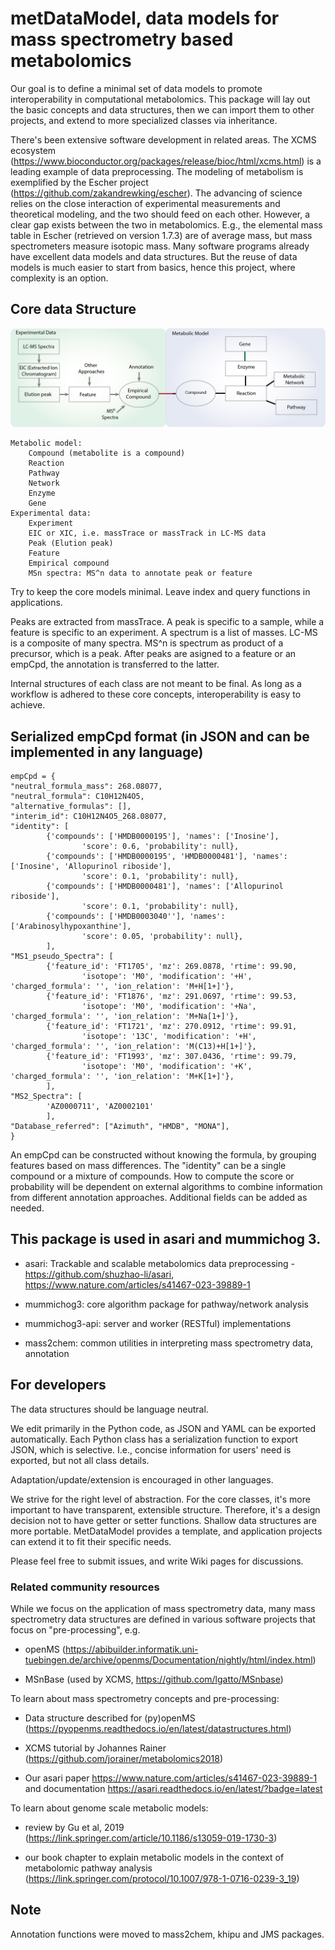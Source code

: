 # metDataModel, data models for mass spectrometry based metabolomics

Our goal is to define a minimal set of data models to promote interoperability in computational metabolomics.
This package will lay out the basic concepts and data structures, then we can import them to other projects, and extend to more specialized classes via inheritance. 

There's been extensive software development in related areas. 
The XCMS ecosystem (https://www.bioconductor.org/packages/release/bioc/html/xcms.html) is a leading example of data preprocessing.
The modeling of metabolism is exemplified by the Escher project (https://github.com/zakandrewking/escher).
The advancing of science relies on the close interaction of experimental measurements and theoretical modeling, and the two should feed on each other. However, a clear gap exists between the two in metabolomics. E.g., the elemental mass table in Escher (retrieved on version 1.7.3) are of average mass, but mass spectrometers measure isotopic mass. 
Many software programs already have excellent data models and data structures. But the reuse of data models is much easier to start from basics, hence this project, where complexity is an option.


## Core data Structure

![Core data Structure](docs/datastru.png)

    Metabolic model:
        Compound (metabolite is a compound)
        Reaction
        Pathway
        Network
        Enzyme
        Gene
    Experimental data:
        Experiment
        EIC or XIC, i.e. massTrace or massTrack in LC-MS data
        Peak (Elution peak)
        Feature
        Empirical compound
        MSn spectra: MS^n data to annotate peak or feature

Try to keep the core models minimal. 
Leave index and query functions in applications.

Peaks are extracted from massTrace. A peak is specific to a sample, while a feature is specific to an experiment. 
A spectrum is a list of masses.
LC-MS is a composite of many spectra. MS^n is spectrum as product of a precursor, which is a peak.
After peaks are asigned to a feature or an empCpd, the annotation is transferred to the latter.

Internal structures of each class are not meant to be final. 
As long as a workflow is adhered to these core concepts, interoperability is easy to achieve.

## Serialized empCpd format (in JSON and can be implemented in any language)
 
    empCpd = {
    "neutral_formula_mass": 268.08077, 
    "neutral_formula": C10H12N4O5,
    "alternative_formulas": [],
    "interim_id": C10H12N4O5_268.08077,
    "identity": [
            {'compounds': ['HMDB0000195'], 'names': ['Inosine'], 
                    'score': 0.6, 'probability': null},
            {'compounds': ['HMDB0000195', 'HMDB0000481'], 'names': ['Inosine', 'Allopurinol riboside'], 
                    'score': 0.1, 'probability': null},
            {'compounds': ['HMDB0000481'], 'names': ['Allopurinol riboside'], 
                    'score': 0.1, 'probability': null},
            {'compounds': ['HMDB0003040''], 'names': ['Arabinosylhypoxanthine'], 
                    'score': 0.05, 'probability': null},
            ],
    "MS1_pseudo_Spectra": [
            {'feature_id': 'FT1705', 'mz': 269.0878, 'rtime': 99.90, 
                    'isotope': 'M0', 'modification': '+H', 'charged_formula': '', 'ion_relation': 'M+H[1+]'},
            {'feature_id': 'FT1876', 'mz': 291.0697, 'rtime': 99.53, 
                    'isotope': 'M0', 'modification': '+Na', 'charged_formula': '', 'ion_relation': 'M+Na[1+]'},
            {'feature_id': 'FT1721', 'mz': 270.0912, 'rtime': 99.91, 
                    'isotope': '13C', 'modification': '+H', 'charged_formula': '', 'ion_relation': 'M(C13)+H[1+]'},
            {'feature_id': 'FT1993', 'mz': 307.0436, 'rtime': 99.79, 
                    'isotope': 'M0', 'modification': '+K', 'charged_formula': '', 'ion_relation': 'M+K[1+]'},
            ],
    "MS2_Spectra": [
            'AZ0000711', 'AZ0002101'
            ],
    "Database_referred": ["Azimuth", "HMDB", "MONA"],
    }

An empCpd can be constructed without knowing the formula, by grouping features based on mass differences.
The "identity" can be a single compound or a mixture of compounds. 
How to compute the score or probability will be dependent on external algorithms to combine information from different annotation approaches.
Additional fields can be added as needed.


## This package is used in asari and mummichog 3.

* asari: Trackable and scalable metabolomics data preprocessing - https://github.com/shuzhao-li/asari, https://www.nature.com/articles/s41467-023-39889-1

* mummichog3: core algorithm package for pathway/network analysis

* mummichog3-api: server and worker (RESTful) implementations

* mass2chem: common utilities in interpreting mass spectrometry data, annotation



## For developers

The data structures should be language neutral. 

We edit primarily in the Python code, as JSON and YAML can be exported automatically.
Each Python class has a serialization function to export JSON, which is selective.
I.e., concise information for users' need is exported, but not all class details.

Adaptation/update/extension is encouraged in other languages. 

We strive for the right level of abstraction.
For the core classes, it's more important to have transparent, extensible structure.
Therefore, it's a design decision not to have getter or setter functions. 
Shallow data structures are more portable.
MetDataModel provides a template, and application projects can extend it to fit their specific needs.

Please feel free to submit issues, and write Wiki pages for discussions.


### Related community resources
While we focus on the application of mass spectrometry data, 
many mass spectrometry data structures are defined in various software projects that focus on "pre-processing", e.g.

- openMS (https://abibuilder.informatik.uni-tuebingen.de/archive/openms/Documentation/nightly/html/index.html) 

- MSnBase (used by XCMS, https://github.com/lgatto/MSnbase)

To learn about mass spectrometry concepts and pre-processing:

- Data structure described for (py)openMS (https://pyopenms.readthedocs.io/en/latest/datastructures.html)

- XCMS tutorial by Johannes Rainer (https://github.com/jorainer/metabolomics2018)

- Our asari paper https://www.nature.com/articles/s41467-023-39889-1 and documentation https://asari.readthedocs.io/en/latest/?badge=latest

To learn about genome scale metabolic models:

- review by Gu et al, 2019 (https://link.springer.com/article/10.1186/s13059-019-1730-3)

- our book chapter to explain metabolic models in the context of metabolomic pathway analysis (https://link.springer.com/protocol/10.1007/978-1-0716-0239-3_19)


## Note

Annotation functions were moved to mass2chem, khipu and JMS packages.

